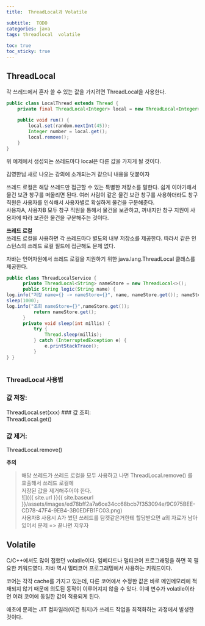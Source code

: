 ```yaml
---
title:  ThreadLocal과 Volatile

subtitle:  TODO
categories: java 
tags: threadlocal  volatile
 
toc: true
toc_sticky: true
---
```


  
  
## ThreadLocal  
각 쓰레드에서 혼자 쓸 수 있는 값을 가지려면 ThreadLocal을 사용한다.  
  
```java  
public class LocalThread extends Thread {  
	private final ThreadLocal<Integer> local = new ThreadLocal<Integer>();  
	  
	public void run() {  
		local.set(random.nextInt(45));  
		Integer number = local.get();  
		local.remove();  
	}  
}  
```  
  
위 예제에서 생성되는 쓰레드마다 local은 다른 값을 가지게 될 것이다.  
  
  
김영한님 새로 나오는 강의에 소개되는거 같으니 내용을 덧붙이자  
  
쓰레드 로컬은 해당 쓰레드만 접근할 수 있는 특별한 저장소를 말한다. 쉽게 이야기해서 물건 보관 창구를 떠올리면 된다. 여러 사람이 같은 물건 보관 창구를 사용하더라도 창구 직원은 사용자를 인식해서 사용자별로 확실하게 물건을 구분해준다.  
사용자A, 사용자B 모두 창구 직원을 통해서 물건을 보관하고, 꺼내지만 창구 지원이 사용자에 따라 보관한 물건을 구분해주는 것이다.   
  
  
**쓰레드 로컬**  
쓰레드 로컬을 사용하면 각 쓰레드마다 별도의 내부 저장소를 제공한다. 따라서 같은 인스턴스의 쓰레드 로컬 필드에 접근해도 문제 없다.   
  
  
자바는 언어차원에서 쓰레드 로컬을 지원하기 위한 java.lang.ThreadLocal 클래스를 제공한다.   
  
  
```java  
public class ThreadLocalService {  
      private ThreadLocal<String> nameStore = new ThreadLocal<>();  
      public String logic(String name) {  
log.info("저장 name={} -> nameStore={}", name, nameStore.get()); nameStore.set(name);   
sleep(1000);  
log.info("조회 nameStore={}",nameStore.get());   
          return nameStore.get();  
      }  
      private void sleep(int millis) {  
          try {  
              Thread.sleep(millis);  
          } catch (InterruptedException e) {  
              e.printStackTrace();  
          }  
} }   
  
```  
  
  
### ThreadLocal 사용법  
### 값 저장:  
ThreadLocal.set(xxx) ### 값 조회:  
ThreadLocal.get()  
### 값 제거:  
ThreadLocal.remove()   
  
**주의**  
> 해당 쓰레드가 쓰레드 로컬을 모두 사용하고 나면 ThreadLocal.remove() 를 호출해서 쓰레드 로컬에     
저장된 값을 제거해주어야 한다.   
![]({{ site.url }}{{ site.baseurl }}/assets/images/ed78bff2a7a6ce34cc68bcb7f353094e/9C975BEE-CD78-47F4-9EB4-3B0EDFB1FC03.png)  
사용자B 사용시 A가 썼던 쓰레드를 탐켓같은거한테 할당받으면 a의 자료가 남아있어서 문제 => 끝나면 지우자  
  
  
## Volatile  
C/C++에서도 많이 접했던 volatile이다. 임베디드나 멀티코어 프로그래밍을 하면 꼭 필요한 키워드였다. 자바 역시 멀티코어 프로그래밍에서 사용하는 키워드이다.  
  
코어는 각각 cache를 가지고 있는데, 다른 코어에서 수정한 값은 바로 메인메모리에 적재되지 않기 때문에 의도된 동작이 이루어지지 않을 수 있다. 이때 변수가 volatile이라면 여러 코어에 동일한 값이 적용되게 된다.  
  
애초에 문제는 JIT 컴파일러(이건 뭐지)가 쓰레드 작업을 최적화하는 과정에서 발생한 것이다.  
